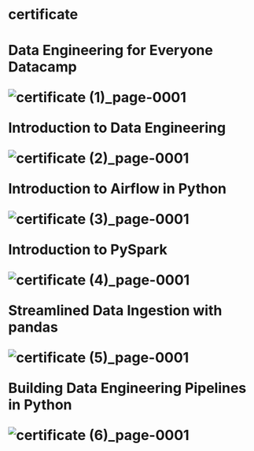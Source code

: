 <h1> certificate <h1>

Data Engineering for Everyone Datacamp

![certificate (1)_page-0001](https://user-images.githubusercontent.com/66714258/163134280-b60d99b9-a181-4ab1-aea6-abd3ef329264.jpg)


Introduction to Data Engineering

![certificate (2)_page-0001](https://user-images.githubusercontent.com/66714258/163134654-2fd95fec-8e44-4f17-98a2-6695613f0376.jpg)


Introduction to Airflow in Python

![certificate (3)_page-0001](https://user-images.githubusercontent.com/66714258/163134944-4afadedd-573f-45b3-852c-36c7e59927b2.jpg)


Introduction to PySpark

![certificate (4)_page-0001](https://user-images.githubusercontent.com/66714258/163135385-efc284e9-8369-4aca-9e29-77bb24816f4e.jpg)


Streamlined Data Ingestion with pandas

![certificate (5)_page-0001](https://user-images.githubusercontent.com/66714258/163135706-fabe1af1-5b23-4013-a873-93611da499d6.jpg)

Building Data Engineering Pipelines in Python

![certificate (6)_page-0001](https://user-images.githubusercontent.com/66714258/163135876-8414a32c-9140-4365-8812-79dc85701e2d.jpg)

